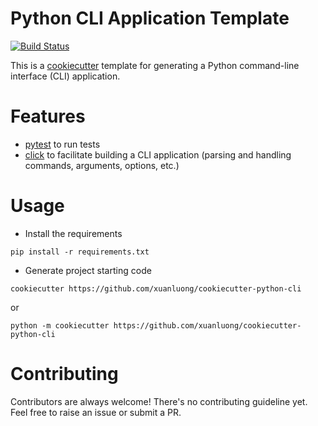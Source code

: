 # Python CLI Application Template

[![Build Status](https://travis-ci.org/xuanluong/cookiecutter-python-cli.svg?branch=master)](https://travis-ci.org/xuanluong/cookiecutter-python-cli)

This is a [cookiecutter](https://github.com/audreyr/cookiecutter) template for generating
a Python command-line interface (CLI) application.

# Features

- [pytest](https://github.com/pytest-dev/pytest/) to run tests
- [click](https://github.com/pallets/click) to facilitate building a CLI application
(parsing and handling commands, arguments, options, etc.)

# Usage

- Install the requirements
```
pip install -r requirements.txt
```
- Generate project starting code
```
cookiecutter https://github.com/xuanluong/cookiecutter-python-cli
```
or
```
python -m cookiecutter https://github.com/xuanluong/cookiecutter-python-cli
```

# Contributing

Contributors are always welcome! There's no contributing guideline yet.
Feel free to raise an issue or submit a PR.
